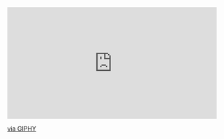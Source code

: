 <iframe src="https://giphy.com/embed/YmzyCUWJzqops3umf0" width="480" height="257" frameBorder="0" class="giphy-embed" allowFullScreen></iframe><p><a href="https://giphy.com/gifs/YmzyCUWJzqops3umf0">via GIPHY</a></p>
